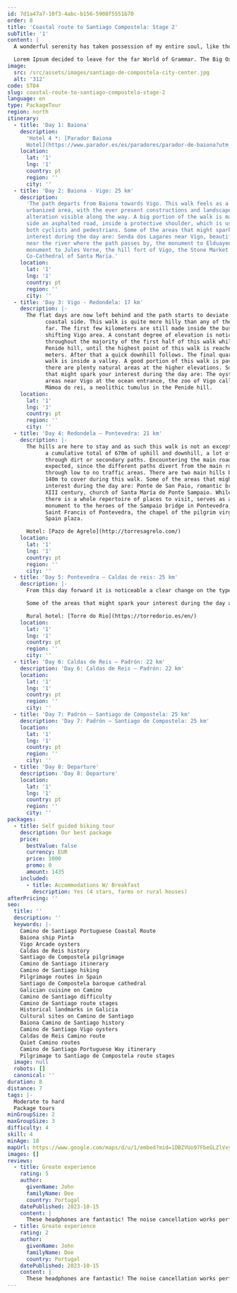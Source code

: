 ```yaml
---
id: 7d1a47a7-10f3-4abc-b156-5908f5551b70
order: 8
title: 'Coastal route to Santiago Compostela: Stage 2'
subTitle: '1'
content: |
  A wonderful serenity has taken possession of my entire soul, like these sweet mornings of spring which I enjoy with my whole heart. I am alone, and feel the charm of existence in this spot, which was created for the bliss of souls like mine. I am so happy, my dear friend, so absorbed in the exquisite sense of mere tranquil existence, that I neglect my talents.

  Lorem Ipsum decided to leave for the far World of Grammar. The Big Oxmox advised her not to do so, because there were thousands of bad Comma wild Question Marks and devious Semikoli, but the Little Blind Text didn’t listen. She packed her seven versalia, put her initial into the belt and made herself on the way. When she reached the first hills of t
image:
  src: /src/assets/images/santiago-de-compostela-city-center.jpg
  alt: '312'
code: ST04
slug: coastal-route-to-santiago-compostela-stage-2
language: en
type: PackageTour
region: north
itinerary:
  - title: 'Day 1: Baiona'
    description:
      'Hotel 4 *: [Parador Baiona
      Hotel](https://www.parador.es/es/paradores/parador-de-baiona?utm_source=GoogleMyBusiness&utm_medium=linkgoogle&utm_campaign=paradordebaiona&utm_term=organico&utm_content=ficha)'
    location:
      lat: '1'
      lng: '1'
      country: pt
      region: ''
      city: ''
  - title: 'Day 2: Baiona - Vigo: 25 km'
    description:
      'The path departs from Baiona towards Vigo. This walk feels as a densely
      urbanized area, with the ever present constructions and landscape
      alteration visible along the way. A big portion of the walk is made along
      side an asphalted road, inside a protective shoulder, which is used by
      both cyclists and pedestrians. Some of the areas that might spark your
      interest during the day are: Senda dos Lagares near Vigo, beautiful place
      near the river where the path passes by, the monument to Elduayen, the
      monument to Jules Verne, the hill fort of Vigo, the Stone Market and the
      Co-Cathedral of Santa María.'
    location:
      lat: '1'
      lng: '1'
      country: pt
      region: ''
      city: ''
  - title: 'Day 3: Vigo - Redondela: 17 km'
    description: |-
      The flat days are now left behind and the path starts to deviate from the
            coastal side. This walk is quite more hilly than any of the other ones so
            far. The first few kilometers are still made inside the busy and always
            shifting Vigo area. A constant degree of elevation is noticeable
            throughout the majority of the first half of this walk while climbing
            Penide hill, until the highest point of this walk is reached, at 430
            meters. After that a quick downhill follows. The final quarter of this
            walk is inside a valley. A good portion of this walk is paved, although
            there are plenty natural areas at the higher elevations. Some of the areas
            that might spark your interest during the day are: The oyster nursery
            areas near Vigo at the ocean entrance, the zoo of Vigo called Vigozoo and
            Mámoa do rei, a neolithic tumulus in the Penide hill.
    location:
      lat: '1'
      lng: '1'
      country: pt
      region: ''
      city: ''
  - title: 'Day 4: Redondela – Pontevedra: 21 km'
    description: |-
      The hills are here to stay and as such this walk is not an exception. With
            a cumulative total of 670m of uphill and downhill, a lot of the walk is
            through dirt or secondary paths. Encountering the main road is still
            expected, since the different paths divert from the main road and go
            through low to no traffic areas. There are two main hills between 160 and
            140m to cover during this walk. Some of the areas that might spark your
            interest during the day are: Ponte de San Paio, romantic bridge from the
            XIII century, church of Santa María de Ponte Sampaio. While in Pontevedra
            there is a whole repertoire of places to visit, serves as an example the
            monument to the heroes of the Sampaio bridge in Pontevedra, the convent of
            Saint Francis of Pontevedra, the chapel of the pilgrim virgin and the
            Spain plaza.

      Hotel: [Pazo de Agrelo](http://torresagrelo.com/)
    location:
      lat: '1'
      lng: '1'
      country: pt
      region: ''
      city: ''
  - title: 'Day 5: Pontevedra – Caldas de reis: 25 km'
    description: |-
      From this day forward it is noticeable a clear change on the type of back roads that are taken to get to Santiago. There is a feeling of being cared for and having roads practically for pilgrims use. There is plentiful amount of dirt paths, mixed with paved secondary streets and the occasional visit to the main road. There are two main uphill areas, being the biggest right at the end of this walk in order to get to the hotel.

      Some of the areas that might spark your interest during the day are: The church of San Cristobal De Briallos, the thermal fountain of las Burgas in Caldas de Rei, the church of San Tomé Becket, the carballeira of Caldas de Reis, a small garden in the town, and the paths that follow along the river, those of which you will cross while getting to the hotel.

      Rural hotel: [Torre do Rio](https://torredorio.es/en/)
    location:
      lat: '1'
      lng: '1'
      country: pt
      region: ''
      city: ''
  - title: 'Day 6: Caldas de Reis – Padrón: 22 km'
    description: 'Day 6: Caldas de Reis – Padrón: 22 km'
    location:
      lat: '1'
      lng: '1'
      country: pt
      region: ''
      city: ''
  - title: 'Day 7: Padrón – Santiago de Compostela: 25 km'
    description: 'Day 7: Padrón – Santiago de Compostela: 25 km'
    location:
      lat: '1'
      lng: '1'
      country: pt
      region: ''
      city: ''
  - title: 'Day 8: Departure'
    description: 'Day 8: Departure'
    location:
      lat: '1'
      lng: '1'
      country: pt
      region: ''
      city: ''
packages:
  - title: Self guided biking tour
    description: Our best package
    price:
      bestValue: false
      currency: EUR
      price: 1000
      promo: 0
      amount: 1435
    included:
      - title: Accommodations W/ Breakfast
        description: Yes (4 stars, farms or rural houses)
afterPricing: ''
seo:
  title: ''
  description: ''
  keywords: |-
    Camino de Santiago Portuguese Coastal Route
    Baiona ship Pinta
    Vigo Arcade oysters
    Caldas de Reis history
    Santiago de Compostela pilgrimage
    Camino de Santiago itinerary
    Camino de Santiago hiking
    Pilgrimage routes in Spain
    Santiago de Compostela baroque cathedral
    Galician cuisine on Camino
    Camino de Santiago difficulty
    Camino de Santiago route stages
    Historical landmarks in Galicia
    Cultural sites on Camino de Santiago
    Baiona Camino de Santiago history
    Camino de Santiago Vigo oysters
    Caldas de Reis Camino route
    Quiet Camino routes
    Camino de Santiago Portuguese Way itinerary
    Pilgrimage to Santiago de Compostela route stages
  image: null
  robots: []
  canonical: ''
duration: 8
distance: 7
tags: |-
  Moderate to hard
  Package tours
minGroupSize: 2
maxGroupSize: 3
difficulty: 4
skill: 4
minAge: 18
mapUrl: https://www.google.com/maps/d/u/1/embed?mid=1DBZVUo97FbeGLZlVxyTy07k_2RzWHVgo
images: []
reviews:
  - title: Greate experience
    rating: 5
    author:
      givenName: John
      familyName: Doe
      country: Portugal
    datePublished: 2023-10-15
    content: |
      These headphones are fantastic! The noise cancellation works perfectly, and the sound quality is top-notch. Highly recommend them for anyone looking for a premium audio experience.
  - title: Greate experience
    rating: 2
    author:
      givenName: John
      familyName: Doe
      country: Portugal
    datePublished: 2023-10-15
    content: |
      These headphones are fantastic! The noise cancellation works perfectly, and the sound quality is top-notch. Highly recommend them for anyone looking for a premium audio experience.
---
```

